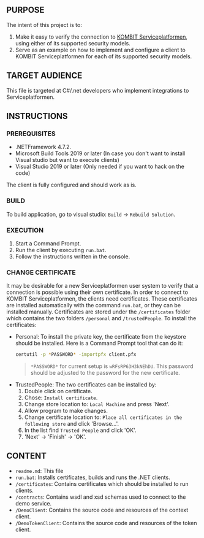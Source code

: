 ## PURPOSE

The intent of this project is to:
1. Make it easy to verify the connection to [KOMBIT Serviceplatformen](https://www.serviceplatformen.dk), using either of its supported security models.
2. Serve as an example on how to implement and configure a client to KOMBIT Serviceplatformen for each of its supported
   security models.

## TARGET AUDIENCE

This file is targeted at C#/.net developers who implement integrations to Serviceplatformen.

## INSTRUCTIONS

### PREREQUISITES

* .NETFramework 4.7.2.
* Microsoft Build Tools 2019 or later (In case you don't want to install Visual studio but want to execute clients)
* Visual Studio 2019 or later (Only needed if you want to hack on the code)

The client is fully configured and should work as is.

### BUILD

To build application, go to visual studio: `Build` -> `Rebuild Solution`.

### EXECUTION

1. Start a Command Prompt.
2. Run the client by executing `run.bat`.
3. Follow the instructions written in the console.

### CHANGE CERTIFICATE

It may be desirable for a new Serviceplatformen user system to verify that a connection is possible using their own certificate.
In order to connect to KOMBIT Serviceplatformen, the clients need certificates. These certificates are installed automatically with the command `run.bat`, 
or they can be installed manually. Certificates are stored under the `/certificates` folder which contains the two folders `/personal` and `/trustedPeople`.
To install the certificates:
- Personal: To install the private key, the certificate from the keystore should be installed. Here is a Command Prompt tool that can do it:
    ```bash
    certutil -p *PASSWORD* -importpfx client.pfx
    ```
    > `*PASSWORD*` for current setup is `wRFsRP63H3kNEhDU`. This password should be adjusted to the password for the new certificate.
- TrustedPeople: The two certificates can be installed by:
    1. Double click on certificate.
    2. Chose: `Install certificate`.
    3. Change store location to: `Local Machine` and press 'Next'.
    4. Allow program to make changes.
    5. Change certificate location to: `Place all certificates in the following store` and click 'Browse...'.
    6. In the list find `Trusted People` and click 'OK'.
    7. 'Next' -> 'Finish' -> 'OK'.

## CONTENT

* `readme.md`: This file
* `run.bat`: Installs certificates, builds and runs the .NET clients.
* `/certificates`: Contains certificates which should be installed to run clients.
* `/contracts`: Contains wsdl and xsd schemas used to connect to the demo service.
* `/DemoClient`: Contains the source code and resources of the context client.
* `/DemoTokenClient`: Contains the source code and resources of the token client.